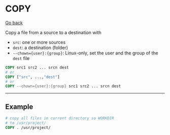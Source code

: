 # COPY

[Go back](../../../../_kmp/_archives/tools/docker#most-used-instructions)

Copy a file from a source to a destination with

* `src`: one or more sources
* `dest`: a destination (folder)
* `--chown={user}:{group}`: Linux-only, set the user and the group of the `dest` file

```dockerfile
COPY src1 src2 ... srcn dest
# or
COPY ["src", ...,"dest"]
# or
COPY --chown={user}:{group} src1 src2 ... srcn dest
```

<hr class="sl">

## Example

```dockerfile
# copy all files in current directory so WORKDIR
# to /usr/project/
COPY . /usr/project/
```